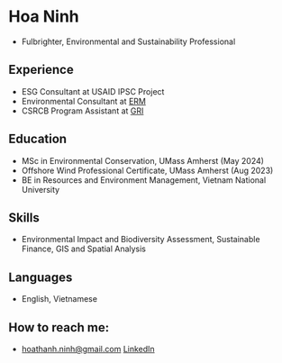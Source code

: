 # Hoa Ninh
- Fulbrighter, Environmental and Sustainability Professional

## Experience

- ESG Consultant at USAID IPSC Project
- Environmental Consultant at [ERM](https://www.erm.com)
- CSRCB Program Assistant at [GRI](https://www.globalreporting.org)

## Education

- MSc in Environmental Conservation, UMass Amherst (May 2024)
- Offshore Wind Professional Certificate, UMass Amherst (Aug 2023)
- BE in Resources and Environment Management, Vietnam National University

## Skills

- Environmental Impact and Biodiversity Assessment, Sustainable Finance, GIS and Spatial Analysis

## Languages

- English, Vietnamese

## How to reach me: 
- hoathanh.ninh@gmail.com [LinkedIn](https://www.linkedin.com/in/hoa-ninh-206193162/)


